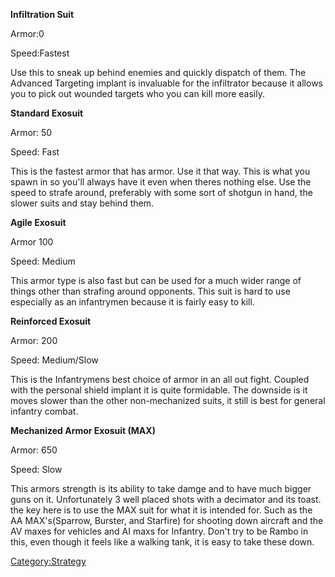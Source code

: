 **Infiltration Suit**

Armor:0

Speed:Fastest

Use this to sneak up behind enemies and quickly dispatch of them. The
Advanced Targeting implant is invaluable for the infiltrator because it
allows you to pick out wounded targets who you can kill more easily.

**Standard Exosuit**

Armor: 50

Speed: Fast

This is the fastest armor that has armor. Use it that way. This is what
you spawn in so you'll always have it even when theres nothing else. Use
the speed to strafe around, preferably with some sort of shotgun in
hand, the slower suits and stay behind them.

**Agile Exosuit**

Armor 100

Speed: Medium

This armor type is also fast but can be used for a much wider range of
things other than strafing around opponents. This suit is hard to use
especially as an infantrymen because it is fairly easy to kill.

**Reinforced Exosuit**

Armor: 200

Speed: Medium/Slow

This is the Infantrymens best choice of armor in an all out fight.
Coupled with the personal shield implant it is quite formidable. The
downside is it moves slower than the other non-mechanized suits, it
still is best for general infantry combat.

**Mechanized Armor Exosuit (MAX)**

Armor: 650

Speed: Slow

This armors strength is its ability to take damge and to have much
bigger guns on it. Unfortunately 3 well placed shots with a decimator
and its toast. the key here is to use the MAX suit for what it is
intended for. Such as the AA MAX's(Sparrow, Burster, and Starfire) for
shooting down aircraft and the AV maxes for vehicles and AI maxs for
Infantry. Don't try to be Rambo in this, even though it feels like a
walking tank, it is easy to take these down.

[Category:Strategy](Category:Strategy.md)
